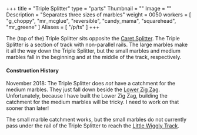 +++
title = "Triple Splitter"
type = "parts"
Thumbnail = ""
Image = ""
Description = "Separates three sizes of marbles"
weight = 0050
workers = [
    "g_choppy",
    "mr_mcglue",
	"reversible",
	"candy_mama",
	"squarehead",
	"mr_greene"
]
Aliases = [
  "/p/ts"
]
+++

The (top of the) Triple Splitter sits opposite the [Caret Splitter](/p/cs).  The Triple Splitter is a section of track with non-parallel rails.  The large marbles make it all the way down the Triple Splitter, but the small marbles and medium marbles fall in the beginning and at the middle of the track, respectively.

#### Construction History

November 2018:  The Triple Splitter does *not* have a catchment for the medium marbles.  They just fall down beside the [Lower Zig Zag](/lzz).  Unfortunately, because I have built the Lower Zig Zag, building the catchment for the medium marbles will be tricky.  I need to work on that sooner than later!

The small marble catchment works, but the small marbles do not currently pass under the rail of the Triple Splitter to reach the [Little Wiggly Track](/p/lwt). 
